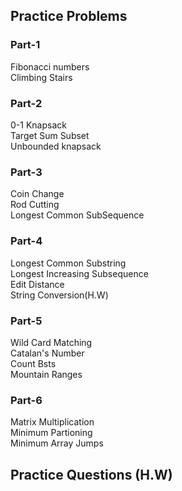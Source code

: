 ## Practice Problems 
### Part-1
Fibonacci numbers 
</br>
Climbing Stairs 
### Part-2
0-1 Knapsack 
</br>
Target Sum Subset
</br>
Unbounded knapsack
### Part-3
Coin Change 
</br>
Rod Cutting 
</br>
Longest Common SubSequence
### Part-4
Longest Common Substring 
</br>
Longest Increasing Subsequence
</br>
Edit Distance
</br>
String Conversion(H.W)
### Part-5
Wild Card Matching
</br>
Catalan's Number
</br>
Count Bsts
</br>
Mountain Ranges
### Part-6
Matrix Multiplication
</br>
Minimum Partioning
</br>
Minimum Array Jumps
## Practice Questions (H.W)
